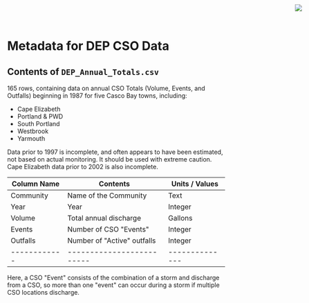 <img
    src="https://www.cascobayestuary.org/wp-content/uploads/2014/04/logo_sm.jpg"
    style="position:absolute;top:10px;right:50px;" />
    
# Metadata for DEP CSO Data

## Contents of `DEP_Annual_Totals.csv`
165 rows, containing data on annual CSO Totals (Volume, Events, and Outfalls) 
beginning in 1987 for five Casco Bay towns, including:  

*  Cape Elizabeth
*  Portland & PWD
*  South Portland
*  Westbrook
*  Yarmouth

Data prior to 1997 is incomplete, and often appears to have been estimated, not 
based on actual monitoring.  It should be used with extreme caution.  Cape
Elizabeth data prior to 2002 is also incomplete.

Column Name | Contents                | Units / Values
------------|-------------------------|--------------
Community	  | Name of the Community   | Text
Year	      | Year                    | Integer
Volume      | Total annual discharge  | Gallons
Events      |	Number of CSO "Events"  | Integer
Outfalls    | Number of "Active" outfalls | Integer
------------|-------------------------|--------------

Here, a CSO "Event" consists of the combination of a storm and discharge 
from a CSO, so more than one "event" can occur during a storm if
multiple CSO locations discharge.
